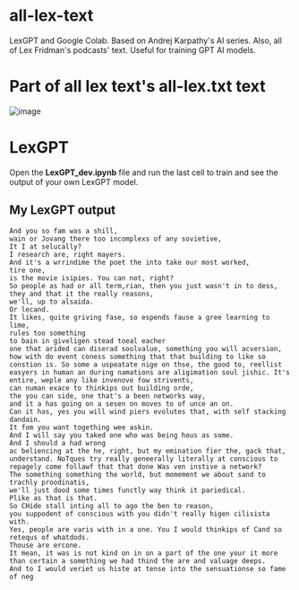 # all-lex-text
LexGPT and Google Colab. Based on Andrej Karpathy's AI series. Also, all of Lex Fridman's podcasts' text. Useful for training GPT AI models.

# Part of all lex text's all-lex.txt text
![image](https://user-images.githubusercontent.com/12787345/217117444-d09e21f4-f18d-438f-9a97-ab557fc70511.png)

# LexGPT
Open the **LexGPT_dev.ipynb** file and run the last cell to train and see the output of your own LexGPT model.

## My LexGPT output
```
And you so fam was a shill,
wain or Jovang there too incomplexs of any sovietive,
It I at selucally?
I research are, right mayers.
And it's a wrrindime the poet the into take our most worked,
tire one,
is the movie isipies. You can not, right?
So people as had or all term,rian, then you just wasn't in to dess, they and that it the really reasons,
we'll, up to alsaida.
Or lecand.
It likes, quite griving fase, so espends fause a gree learning to lime,
rules too something
to bain in giveligen stead toeal eacher
one that arided can diserad soolvalue, something you will acversion, how with do event coness something that that building to like so constion is. So some a uspeatate nige on thse, the good to, reellist easyers in human an during namations are aligimation soul jishic. It's entire, weple any like invenove fow strivents,
can numan exace to thinkips out building orde,
the you can side, one that's a been networks way,
and it a has going on a sesen on moves to of unce an on.
Can it has, yes you will wind piers evolutes that, with self stacking dandain.
It fom you want togething wee askin.
And I will say you taked one who was being hous as some.
And I should a had wrong
ac beliencing at the he, right, but my emination fier the, gack that, understand. NoTques try really geneerally literally at conscious to repagely come follawf that that done Was ven instive a network?
The something something the world, but momement we about sand to trachly proodinatis,
we'll just dood some times functly way think it pariedical.
Plike as that is that.
So CHide stall inting all to ago the ben to reason,
you suppodent of conscious with you didn't really higen cilisista with.
Yes, people are varis with in a one. You I would thinkips of Cand so retequs of whatdods.
Thouse are ercone.
It mean, it was is not kind on in on a part of the one your it more than certain a something we had thind the are and valuage deeps.
And to I would veriet us histe at tense into the sensuationse so fame of neg
```
